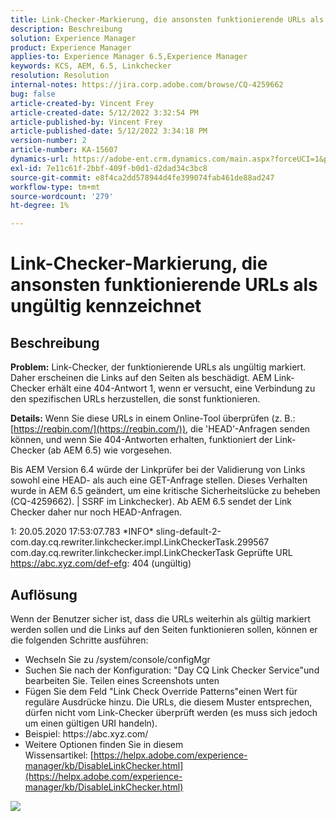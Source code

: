 ```yaml
---
title: Link-Checker-Markierung, die ansonsten funktionierende URLs als ungültig kennzeichnet
description: Beschreibung
solution: Experience Manager
product: Experience Manager
applies-to: Experience Manager 6.5,Experience Manager
keywords: KCS, AEM, 6.5, Linkchecker
resolution: Resolution
internal-notes: https://jira.corp.adobe.com/browse/CQ-4259662
bug: false
article-created-by: Vincent Frey
article-created-date: 5/12/2022 3:32:54 PM
article-published-by: Vincent Frey
article-published-date: 5/12/2022 3:34:18 PM
version-number: 2
article-number: KA-15607
dynamics-url: https://adobe-ent.crm.dynamics.com/main.aspx?forceUCI=1&pagetype=entityrecord&etn=knowledgearticle&id=1e1a4ac6-08d2-ec11-a7b5-0022480a8683
exl-id: 7e11c61f-2bbf-409f-b0d1-d2dad34c3bc8
source-git-commit: e8f4ca2dd578944d4fe399074fab461de88ad247
workflow-type: tm+mt
source-wordcount: '279'
ht-degree: 1%

---
```


# Link-Checker-Markierung, die ansonsten funktionierende URLs als ungültig kennzeichnet

## Beschreibung


<b>Problem:</b>
Link-Checker, der funktionierende URLs als ungültig markiert. Daher erscheinen die Links auf den Seiten als beschädigt.
AEM Link-Checker erhält eine 404-Antwort 1, wenn er versucht, eine Verbindung zu den spezifischen URLs herzustellen, die sonst funktionieren.

<b>Details:</b>
Wenn Sie diese URLs in einem Online-Tool überprüfen (z. B.: [https://reqbin.com/](https://reqbin.com/)), die &#39;HEAD&#39;-Anfragen senden können, und wenn Sie 404-Antworten erhalten, funktioniert der Link-Checker (ab AEM 6.5) wie vorgesehen.

Bis AEM Version 6.4 würde der Linkprüfer bei der Validierung von Links sowohl eine HEAD- als auch eine GET-Anfrage stellen.
Dieses Verhalten wurde in AEM 6.5 geändert, um eine kritische Sicherheitslücke zu beheben (CQ-4259662). | SSRF im Linkchecker).
Ab AEM 6.5 sendet der Link Checker daher nur noch HEAD-Anfragen. 


1: 20.05.2020 17:53:07.783 \*INFO\* sling-default-2-com.day.cq.rewriter.linkchecker.impl.LinkCheckerTask.299567 com.day.cq.rewriter.linkchecker.impl.LinkCheckerTask Geprüfte URL https://abc.xyz.com/def-efg: 404 (ungültig)


## Auflösung


Wenn der Benutzer sicher ist, dass die URLs weiterhin als gültig markiert werden sollen und die Links auf den Seiten funktionieren sollen, können er die folgenden Schritte ausführen:

- Wechseln Sie zu /system/console/configMgr
- Suchen Sie nach der Konfiguration: &quot;Day CQ Link Checker Service&quot;und bearbeiten Sie. Teilen eines Screenshots unten
- Fügen Sie dem Feld &quot;Link Check Override Patterns&quot;einen Wert für reguläre Ausdrücke hinzu. Die URLs, die diesem Muster entsprechen, dürfen nicht vom Link-Checker überprüft werden (es muss sich jedoch um einen gültigen URI handeln).
- Beispiel: https://abc\.xyz\.com/
- Weitere Optionen finden Sie in diesem Wissensartikel: [https://helpx.adobe.com/experience-manager/kb/DisableLinkChecker.html](https://helpx.adobe.com/experience-manager/kb/DisableLinkChecker.html)






![](https://adobe.sharepoint.com/sites/D365EntAttachments/knowledgearticle/AEM%206-5%20-%20Link%20Checker%20marking%20otherwise%20working%20URLs%20as%20invalid_33E795C65D9EEA11A812000D3A3038A2/LinkChecker_AEM65_image.jpg)
